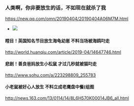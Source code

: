 ### 人类啊，你非要放生的话，不如现在就杀了我
https://new.qq.com/omn/20190404/20190404A06M7M.html
- ![](https://inews.gtimg.com/newsapp_match/0/8420275234/0)
#### 瞠目！英国知名节目放生海龟幼崽 不料当场被海鸥叼走
http://world.huanqiu.com/article/2019-04/14647746.html
#### 悲剧！善良爸妈放生小松鼠 才过几秒就被猫叼走
http://www.sohu.com/a/223298809_255783
#### 小老鼠被好心人放生 不料立成老鹰盘中餐(组图
http://news.163.com/13/0114/14/8L6H570K00014JB6_all.html